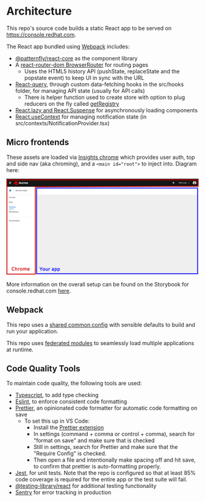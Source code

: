 # Architecture

This repo's source code builds a static React app to be served on https://console.redhat.com.

The React app bundled using [Webpack](https://webpack.js.org) includes:

- [@patternfly/react-core](https://github.com/patternfly/patternfly-react) as the component library
- A [react-router-dom BrowserRouter](https://reacttraining.com/react-router/web/api/BrowserRouter) for routing pages
  - Uses the HTML5 history API (pushState, replaceState and the popstate event) to keep UI in sync with the URL
- [React-query](https://react-query.tanstack.com/), through custom data-fetching hooks in the src/hooks folder, for managing API state (usually for API calls)
  - There is helper function used to create store with option to plug reducers on the fly called [getRegistry](https://github.com/RedHatInsights/frontend-components/blob/master/packages/utils/doc/redux.md#reducer-registry)
- [React.lazy and React.Suspense](https://reactjs.org/docs/code-splitting.html#reactlazy) for asynchronously loading components
- [React.useContext](https://reactjs.org/docs/hooks-reference.html#usecontext) for managing notification state (in src/contexts/NotificationProvider.tsx)

## Micro frontends

These assets are loaded via [Insights chrome](https://github.com/RedHatInsights/insights-chrome) which provides user auth, top and side nav (aka chroming), and a `<main id="root">` to inject into. Diagram here:

![Console dot architecture diagram](https://github.com/RedHatInsights/insights-frontend-storybook/blob/master/src/docs/welcome/img/chrome.png?raw=true)

More information on the overall setup can be found on the Storybook for console.redhat.com [here](https://console.redhat.com/docs/storybook?path=/story/welcome--getting-started).

## Webpack

This repo uses a [shared common config](https://www.npmjs.com/package/@redhat-cloud-services/frontend-components-config) with sensible defaults to build and run your application.

This repo uses [federated modules](https://webpack.js.org/concepts/module-federation/) to seamlessly load multiple applications at runtime.

## Code Quality Tools

To maintain code quality, the following tools are used:

- [Typescript](https://www.typescriptlang.org/), to add type checking
- [Eslint](https://eslint.org/), to enforce consistent code formatting
- [Prettier](https://prettier.io/docs/en/install.html), an opinionated code formatter for automatic code formatting on save
  - To set this up in VS Code:
    - Install the [Prettier extension](https://marketplace.visualstudio.com/items?itemName=esbenp.prettier-vscode)
    - In settings (command + comma or control + comma), search for "format on save" and make sure that is checked
    - Still in settings, search for Prettier and make sure that the "Require Config" is checked.
    - Then open a file and intentionally make spacing off and hit save, to confirm that prettier is auto-formatting properly.
- [Jest](https://jestjs.io/), for unit tests. Note that the repo is configured so that at least 85% code coverage is required for the entire app or the test suite will fail.
- [@testing-library/react](https://testing-library.com/docs/) for additional testing functionality
- [Sentry](https://docs.sentry.io/platforms/javascript/) for error tracking in production
